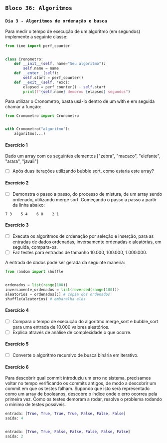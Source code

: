 ## `Bloco 36: Algoritmos`

### `Dia 3 - Algoritmos de ordenação e busca`

Para medir o tempo de execução de um algoritmo (em segundos) implemente a seguinte classe:

``` python
from time import perf_counter


class Cronometro:
    def __init__(self, name="Seu algoritmo"):
        self.name = name
    def __enter__(self):
        self.start = perf_counter()
    def __exit__(self, *exc):
        elapsed = perf_counter() - self.start
        print(f"{self.name} demorou {elapsed} segundos")
```

Para utilizar o Cronometro, basta usá-lo dentro de um with e em seguida chamar a função:

``` python
from Cronometro import Cronometro


with Cronometro("algoritmo"):
    algoritmo(...)
```

#### Exercício 1

Dado um array com os seguintes elementos ["zebra", "macaco", "elefante", "arara", "javali"]

- [ ] Após duas iterações utilizando bubble sort, como estaria este array?

#### Exercício 2

- [ ] Demonstra o passo a passo, do processo de mistura, de um array sendo ordenado, utilizando merge sort.
Começando o passo a passo a partir da linha abaixo:

`7 3    5 4    6 8    2 1`

#### Exercício 3

- [ ] Executa os algoritmos de ordenação por seleção e inserção, para as entradas de dados ordenadas, inversamente ordenadas e aleatórias, em seguida, compara-os.
- [ ] Faz testes para entradas de tamanho 10.000, 100.000, 1.000.000.

A entrada de dados pode ser gerada da seguinte maneira:

``` python
from random import shuffle


ordenados = list(range(100))
inversamente_ordenados = list(reversed(range(100)))
aleatorios = ordenados[:] # copia dos ordenados
shuffle(aleatorios) # embaralha eles
```

#### Exercício 4

- [ ] Compara o tempo de execução do algoritmo merge_sort e bubble_sort para uma entrada de 10.000 valores aleatórios. 
- [ ] Explica através de análise de complexidade o que ocorre.

#### Exercício 5

- [ ] Converte o algoritmo recursivo de busca binária em iterativo.

#### Exercício 6

Para descobrir qual commit introduziu um erro no sistema, precisamos voltar no tempo verificando os commits antigos, de modo a descobrir um commit em que os testes falham.
Supondo que isto será representado como um array de booleanos, descobre o índice onde o erro ocorreu pela primeira vez.
Como os testes demoram a rodar, resolve o problema rodando o mínimo de testes possíveis.

``` python
entrada: [True, True, True, True, False, False, False]
saída: 4


entrada: [True, True, False, False, False, False, False]
saída: 2
```

